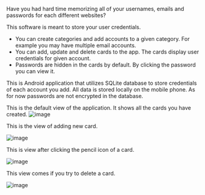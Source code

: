 Have you had hard time memorizing all of your usernames, emails and passwords for each different websites?

This software is meant to store your user credentials.

- You can create categories and add accounts to a given category. For example you may have multiple email accounts.
- You can add, update and delete cards to the app. The cards display user credentials for given account.
- Passwords are hidden in the cards by default. By clicking the password you can view it.

This is Android application that utilizes SQLite database to store credentials of each account you add. All data is stored locally on the mobile phone.
As for now passwords are not encrypted in the database.

This is the default view of the application. It shows all the cards you have created.
![image](https://github.com/user-attachments/assets/4f7914db-f62e-49ed-a054-c9a39f5ffd02)

This is the view of adding new card.

![image](https://github.com/user-attachments/assets/60ed4557-2460-4dea-97b9-558e8f926ede)

This is view after clicking the pencil icon of a card.

![image](https://github.com/user-attachments/assets/7f2e059c-b43c-4883-a09b-c231a7fc374f)

This view comes if you try to delete a card.

![image](https://github.com/user-attachments/assets/6c7c2749-5e4d-452f-92f3-fc0513c12969)

